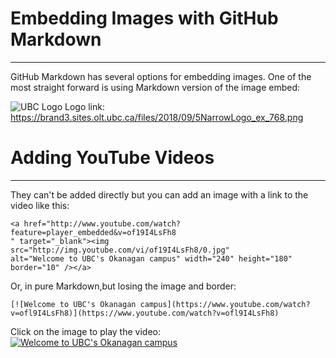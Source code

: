 # Embedding Images with GitHub Markdown

***

GitHub Markdown has several options for embedding images. One of the most straight forward is using Markdown version of the image embed:

![UBC Logo](https://brand3.sites.olt.ubc.ca/files/2018/09/5NarrowLogo_ex_768.png "UBC Logo")
Logo link: https://brand3.sites.olt.ubc.ca/files/2018/09/5NarrowLogo_ex_768.png

# Adding YouTube Videos
***
They can't be added directly but you can add an image with a link to the video like this:
```
<a href="http://www.youtube.com/watch?feature=player_embedded&v=of19I4LsFh8
" target="_blank"><img src="http://img.youtube.com/vi/of19I4LsFh8/0.jpg"
alt="Welcome to UBC's Okanagan campus" width="240" height="180" border="10" /></a>
```
Or, in pure Markdown,but losing the image and border:
```
[![Welcome to UBC's Okanagan campus](https://www.youtube.com/watch?v=ofl9I4LsFh8)](https://www.youtube.com/watch?v=ofl9I4LsFh8)
```
Click on the image to play the video:
[![Welcome to UBC's Okanagan campus](https://www.youtube.com/watch?v=ofl9I4LsFh8)](https://www.youtube.com/watch?v=ofl9I4LsFh8)








